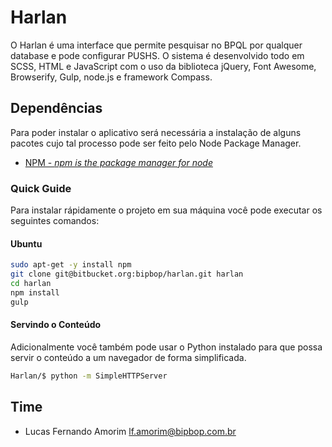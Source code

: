 Harlan
=====

O Harlan é uma interface que permite pesquisar no BPQL por qualquer database e pode configurar PUSHS. O sistema é desenvolvido todo em SCSS, HTML e JavaScript com o uso da biblioteca jQuery, Font Awesome, Browserify, Gulp, node.js e framework Compass.

## Dependências ##

Para poder instalar o aplicativo será necessária a instalação de alguns pacotes cujo tal processo pode ser feito pelo Node Package Manager.

* [NPM - *npm is the package manager for node*](https://www.npmjs.com/)

### Quick Guide ##

Para instalar rápidamente o projeto em sua máquina você pode executar os seguintes comandos:

#### Ubuntu ####

```bash
sudo apt-get -y install npm
git clone git@bitbucket.org:bipbop/harlan.git harlan
cd harlan
npm install
gulp
```

#### Servindo o Conteúdo ####

Adicionalmente você também pode usar o Python instalado para que possa servir o conteúdo a um navegador de forma simplificada.

```bash
Harlan/$ python -m SimpleHTTPServer
```

## Time ##

* Lucas Fernando Amorim <lf.amorim@bipbop.com.br> 
